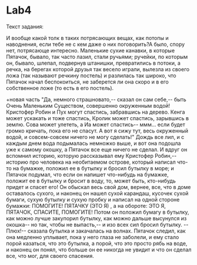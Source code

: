 # Lab4
Текст задания:

И вообще какой толк в таких потрясающих вещах, как  потопы и наводнения, если тебе не с кем даже о них поговорить?А  было,  спору нет, потрясающе интересно. Маленькие сухие канавки, в которые Пятачок,  бывало,  так  часто  лазил,  стали ручьями;  ручейки,  по  которым  он,  бывало, шлепал, подвернув штанишки, превратились в потоки, а речка,  на  берегах  которой друзья  так весело играли, вылезла из своего ложа (так называют речкину постель) и разлилась  так  широко,  что  Пятачок  начал беспокоиться,  не  заберется  ли  она скоро и в его собственное ложе (то есть в его постель).

+новая часть
          "Да, немного страшновато,-- сказал  он  сам  себе,--  быть Очень  Маленьким    Существом,    совершенно  окруженным  водой! Кристофер Робин и Пух могут  спастись,  забравшись  на  дерево. Кенга  может  ускакать  и тоже спастись, Кролик может спастись, зарывшись в землю. Сова может улететь, а  Иа  может  спастись-- ммм... если будет громко кричать, пока его не спасут.
          А  вот  я сижу тут, весь окруженный водой, и совсем-совсем ничего не могу сделать!"
          Дождь все лил, и с каждым днем  вода  подымалась  немножко выше,  и вот она подошла уже к самому окошку, а Пятачок все еще ничего не сделал.
          И вдруг  он  вспомнил  историю,  которую  рассказывал  ему Кристофер Робин,-- историю про человека на необитаемом острове, который  написал  что-то  на  бумажке,  положил  ее в бутылку и бросил бутылку в море; и Пятачок подумал, что если  он  напишет что-нибудь  на  бумажке,  положит ее в бутылку и бросит в воду, то, может быть, кто-нибудь придет и спасет его!
          Он  обыскал  весь  свой  дом,  вернее,  все,  что  в  доме оставалось  сухого,  и наконец он нашел сухой карандаш, кусочек сухой бумаги, сухую бутылку и сухую пробку и написал  на  одной стороне бумажки:  ПОМОГИТЕ! ПЯТАЧКУ (ЭТО Я) , а на обороте:    ЭТО Я, ПЯТАЧОК, СПАСИТЕ, ПОМОГИТЕ! 
          Потом  он  положил  бумагу  в  бутылку,  как  можно  лучше закупорил бутылку, как можно дальше высунулся  из  окошка--  но так, чтобы не выпасть,-- и изо всех сил бросил бутылку.
          -- Плюх!-- сказала бутылка и закачалась на волнах.
          Пятачок  следил,  как  она  медленно уплывает, пока у него глаза не заболели, и ему стало порой казаться, что это бутылка, а порой, что это просто рябь на воде, и наконец он  понял,  что больше  он  ее  никогда не увидит и что он сделал все, что мог, для своего спасения.
